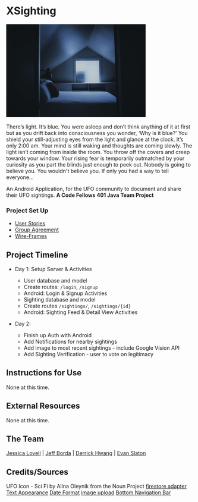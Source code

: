 # XSighting
![Aliens Outside](assets/alien-out-window.jpg)

There’s light. It’s blue. You were asleep and don’t think anything of it at first but as you drift back into consciousness you wonder, ‘Why is it blue?’ You shield your still-adjusting eyes from the light and glance at the clock. It’s only 2:00 am. Your mind is still waking and thoughts are coming slowly. The light isn’t coming from inside the room. You throw off the covers and creep towards your window. Your rising fear is temporarily outmatched by your curiosity as you part the blinds just enough to peek out. Nobody is going to believe you. You wouldn't believe you. If only you had a way to tell everyone…

An Android Application, for the UFO community to document and share their UFO sightings. **A Code Fellows 401 Java Team Project**

### Project Set Up
- [User Stories](https://gist.github.com/evanslaton/c3e272dbf7c0745f37f700df1de534ab)
- [Group Agreement](/readme/groupAgreement.md)
- [Wire-Frames]()

## Project Timeline
- Day 1: Setup Server & Activities
    - User database and model
    - Create routes: `/login`, `/signup`
    - Android: Login & Signup Activities
    - Sighting database and model
    - Create routes `/sightings/`, `/sightings/{id}`
    - Android: Sighting Feed & Detail View Activities

- Day 2:
    - Finish up Auth with Android
    - Add Notifications for nearby sightings
    - Add image to most recent sightings - include Google Vision API
    - Add Sighting Verification - user to vote on legitimacy

## Instructions for Use
None at this time.

## External Resources
None at this time.

## The Team
[Jessica Lovell](https://github.com/JessLovell) | [Jeff Borda](https://github.com/jeffborda) | [Derrick Hwang](https://github.com/derrickhwang21) | [Evan Slaton](https://github.com/evanslaton)

## Credits/Sources
UFO Icon - Sci Fi by Alina Oleynik from the Noun Project
[firestore adapter](https://codinginflow.com/tutorials/android/firebaseui-firestorerecycleradapter/part-3-firestorerecycleradapter)
[Text Appearance](https://gist.github.com/webserveis/c8c7e001c617829caa61dae385113e00)
[Date Format](https://docs.oracle.com/javase/7/docs/api/java/text/SimpleDateFormat.html)
[image upload](https://stackoverflow.com/questions/32052587/android-studio-permissions-for-image-upload)
[Bottom Navigation Bar](https://guides.codepath.com/android/Bottom-Navigation-Views)
